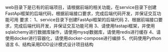 web目录下是已有的前端项目，请根据前端的相关功能，在service目录下创建FastApi框架的后端代码，根据前端接口要求，完成后端代码开发，并保证交互功能可用
要求：
1、service目录下创建FastApi框架的后端代码
2、根据前端接口要求，完成后端代码开发，并保证交互功能可用
3、请使用fastapi框架，并使用sqlalchemy进行数据库操作，请使用mysql数据库，请使用redis进行缓存
4、请使用docker进行容器化，请使用docker-compose进行编排
5、代码使用Python语言
6、结构采用DDD设计模式设计项目结构
